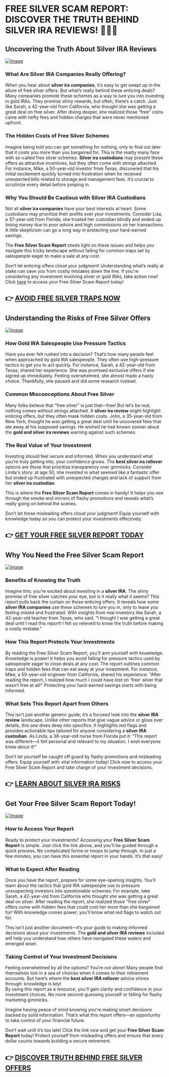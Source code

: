 # FREE SILVER SCAM REPORT: DISCOVER THE TRUTH BEHIND SILVER IRA REVIEWS! 🕵️‍♂️✨

## Uncovering the Truth About Silver IRA Reviews
[![Image](https://apmaffiliates.com/creatives/BG-600x1200.jpg)](https://gchaffi.com/bmAUzgC6)

### What Are Silver IRA Companies Really Offering?
When you hear about **silver ira companies**, it’s easy to get swept up in the allure of free silver offers. But what’s really behind these enticing deals? Many companies promote these schemes as a way to lure you into investing in gold IRAs. They promise shiny rewards, but often, there’s a catch. Just like Sarah, a 42-year-old from California, who thought she was getting a great deal on free silver. After diving deeper, she realized those “free” coins came with hefty fees and hidden charges that were never mentioned upfront.

### The Hidden Costs of Free Silver Schemes
Imagine being told you can get something for nothing, only to find out later that it costs you more than you bargained for. This is the reality many face with so-called free silver schemes. **Silver ira custodians** may present these offers as attractive incentives, but they often come with strings attached. For instance, Mike, a 50-year-old investor from Texas, discovered that his initial excitement quickly turned into frustration when he received unexpected bills related to storage and management fees. It’s crucial to scrutinize every detail before jumping in.

### Why You Should Be Cautious with Silver IRA Custodians
Not all **silver ira companies** have your best interests at heart. Some custodians may prioritize their profits over your investments. Consider Lisa, a 37-year-old from Florida; she trusted her custodian blindly and ended up losing money due to poor advice and high commissions on her transactions. A little skepticism can go a long way in protecting your hard-earned savings.

The **Free Silver Scam Report** sheds light on these issues and helps you navigate this tricky landscape without falling for common traps set by salespeople eager to make a sale at any cost.

Don’t let enticing offers cloud your judgment! Understanding what’s really at stake can save you from costly mistakes down the line. If you're considering any investment involving silver or gold IRAs, take action now! Click [here](https://gchaffi.com/bmAUzgC6) to access your Free Silver Scam Report today!



## 👉 [AVOID FREE SILVER TRAPS NOW](https://gchaffi.com/bmAUzgC6)

## Understanding the Risks of Free Silver Offers

[![Image](https://apmaffiliates.com/creatives/WH-160x600.jpg)](https://gchaffi.com/bmAUzgC6)

### How Gold IRA Salespeople Use Pressure Tactics  
Have you ever felt rushed into a decision? That’s how many people feel when approached by gold IRA salespeople. They often use high-pressure tactics to get you to act quickly. For instance, Sarah, a 42-year-old from Texas, shared her experience. She was promised exclusive offers if she signed up immediately. Feeling overwhelmed, she almost made a hasty choice. Thankfully, she paused and did some research instead.

### Common Misconceptions About Free Silver  
Many folks believe that "free silver" is just that—free! But let’s be real; nothing comes without strings attached. A **silver ira review** might highlight enticing offers, but they often mask hidden costs. John, a 35-year-old from New York, thought he was getting a great deal until he uncovered fees that ate away at his supposed savings. He wished he had known sooner about the **gold and silver ira reviews** warning against such schemes.

### The Real Value of Your Investment  
Investing should feel secure and informed. When you understand what you’re truly getting into, your confidence grows. The **best silver ira rollover** options are those that prioritize transparency over gimmicks. Consider Linda's story: at age 50, she invested in what seemed like a fantastic offer but ended up frustrated with unexpected charges and lack of support from her **silver ira custodian**.

This is where the **Free Silver Scam Report** comes in handy! It helps you see through the smoke and mirrors of flashy promotions and reveals what’s really going on behind the scenes.

Don’t let these misleading offers cloud your judgment! Equip yourself with knowledge today so you can protect your investments effectively.



## 👉 [GET YOUR FREE SILVER REPORT TODAY](https://gchaffi.com/bmAUzgC6)

## Why You Need the Free Silver Scam Report

[![Image](https://apmaffiliates.com/creatives/WH-336x280.jpg)](https://gchaffi.com/bmAUzgC6)

### Benefits of Knowing the Truth  
Imagine this: you’re excited about investing in a **silver IRA**. The shiny promise of free silver catches your eye, but is it really what it seems? This report pulls back the curtain on those enticing offers. It reveals how some **silver IRA companies** use these schemes to lure you in, only to leave you feeling misled and frustrated. With insights from real investors like Sarah, a 42-year-old teacher from Texas, who said, "I thought I was getting a great deal until I read this report! I felt so relieved to know the truth before making a costly mistake." 

### How This Report Protects Your Investments  
By reading the Free Silver Scam Report, you'll arm yourself with knowledge. Knowledge is power! It helps you avoid falling for pressure tactics used by salespeople eager to close deals at any cost. The report outlines common traps and hidden fees that can eat away at your investment. For instance, Mike, a 50-year-old engineer from California, shared his experience: "After reading the report, I realized how much I could have lost on 'free' silver that wasn’t free at all!" Protecting your hard-earned savings starts with being informed.

### What Sets This Report Apart from Others  
This isn’t just another generic guide; it’s a focused look into the **silver IRA review** landscape. Unlike other reports that give vague advice or gloss over details, this one dives deep into specifics. It highlights red flags and provides actionable tips tailored for anyone considering a **silver IRA custodian**. As Linda, a 38-year-old nurse from Florida put it: "This report was different—it felt personal and relevant to my situation. I wish everyone knew about it!"

Don’t let yourself be caught off guard by flashy promotions and misleading offers. Equip yourself with vital information today! Click now to access your Free Silver Scam Report and take charge of your investment decisions.



## 👉 [LEARN ABOUT SILVER IRA RISKS](https://gchaffi.com/bmAUzgC6)

## Get Your Free Silver Scam Report Today!

[![Image](https://apmaffiliates.com/creatives/BG-336x280.jpg)](https://gchaffi.com/bmAUzgC6)

### How to Access Your Report
Ready to protect your investments? Accessing your **Free Silver Scam Report** is simple. Just click the link above, and you’ll be guided through a quick process. No complicated forms or hoops to jump through. In just a few minutes, you can have this essential report in your hands. It’s that easy! 

### What to Expect After Reading
Once you have the report, prepare for some eye-opening insights. You’ll learn about the tactics that gold IRA salespeople use to pressure unsuspecting investors into questionable schemes. For example, take Sarah, a 42-year-old from California who thought she was getting a great deal on silver. After reading the report, she realized those "free silver" offers come with hidden fees that could cost her more than she bargained for! With knowledge comes power; you'll know what red flags to watch out for.

This isn’t just another document—it’s your guide to making informed decisions about your investments. The **gold and silver IRA reviews** included will help you understand how others have navigated these waters and emerged wiser.

### Taking Control of Your Investment Decisions  
Feeling overwhelmed by all the options? You’re not alone! Many people find themselves lost in a sea of choices when it comes to their retirement accounts. But here’s where the **best silver IRA rollover** advice shines through: knowledge is key!  
By using this report as a resource, you'll gain clarity and confidence in your investment choices. No more second-guessing yourself or falling for flashy marketing gimmicks.

Imagine having peace of mind knowing you're making smart decisions backed by solid information. That’s what this report offers—an opportunity to take control of your financial future.

Don’t wait until it’s too late! Click the link now and get your **Free Silver Scam Report** today! Protect yourself from misleading offers and ensure that every dollar counts towards building a secure retirement.



## 👉 [DISCOVER TRUTH BEHIND FREE SILVER OFFERS](https://gchaffi.com/bmAUzgC6)